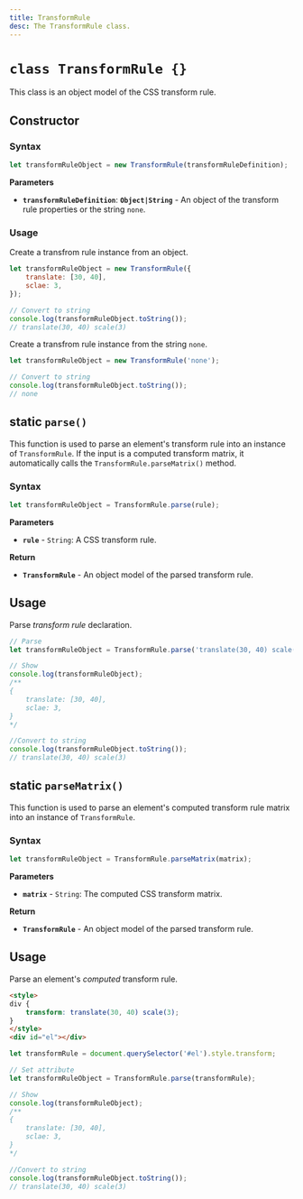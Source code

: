 ```yaml
---
title: TransformRule
desc: The TransformRule class.
---
```

# `class TransformRule {}`

This class is an object model of the CSS transform rule.

## Constructor

### Syntax

```js
let transformRuleObject = new TransformRule(transformRuleDefinition);
```

**Parameters**

+ **`transformRuleDefinition`**: **`Object|String`** - An object of the transform rule properties or the string `none`.

### Usage

Create a transfrom rule instance from an object.

```js
let transformRuleObject = new TransformRule({
    translate: [30, 40],
    sclae: 3,
});

// Convert to string
console.log(transformRuleObject.toString());
// translate(30, 40) scale(3)
```

Create a transfrom rule instance from the string `none`.

```js
let transformRuleObject = new TransformRule('none');

// Convert to string
console.log(transformRuleObject.toString());
// none
```

## static `parse()`

This function is used to parse an element's transform rule into an instance of `TransformRule`. If the input is a computed transform matrix, it automatically calls the `TransformRule.parseMatrix()` method.

### Syntax

```js
let transformRuleObject = TransformRule.parse(rule);
```

**Parameters**
+ **`rule`** - `String`: A CSS transform rule.

**Return**
+ **`TransformRule`** - An object model of the parsed transform rule.

## Usage

Parse *transform rule* declaration.

```js
// Parse
let transformRuleObject = TransformRule.parse('translate(30, 40) scale(3)');

// Show
console.log(transformRuleObject);
/**
{
    translate: [30, 40],
    sclae: 3,
}
*/

//Convert to string
console.log(transformRuleObject.toString());
// translate(30, 40) scale(3)
```

## static `parseMatrix()`

This function is used to parse an element's computed transform rule matrix into an instance of `TransformRule`.

### Syntax

```js
let transformRuleObject = TransformRule.parseMatrix(matrix);
```

**Parameters**
+ **`matrix`** - `String`: The computed CSS transform matrix.

**Return**
+ **`TransformRule`** - An object model of the parsed transform rule.

## Usage

Parse an element's *computed* transform rule.

```html
<style>
div {
    transform: translate(30, 40) scale(3);
}
</style>
<div id="el"></div>
```

```js
let transformRule = document.querySelector('#el').style.transform;

// Set attribute
let transformRuleObject = TransformRule.parse(transformRule);

// Show
console.log(transformRuleObject);
/**
{
    translate: [30, 40],
    sclae: 3,
}
*/

//Convert to string
console.log(transformRuleObject.toString());
// translate(30, 40) scale(3)
```
